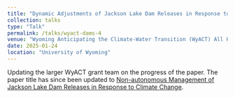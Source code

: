 ```yaml
---
title: "Dynamic Adjustments of Jackson Lake Dam Releases in Response to Climate Change"
collection: talks
type: "Talk"
permalink: /talks/wyact-dams-4
venue: "Wyoming Anticipating the Climate-Water Transition (WyACT) All Hands Meeting"
date: 2025-01-24
location: "University of Wyoming"
---
```


Updating the larger WyACT grant team on the progress of the paper. The paper title has since been updated to [Non-autonomous Management of Jackson Lake Dam Releases in Response to Climate Change](https://fletcherian.github.io/publication/dams).
